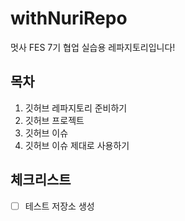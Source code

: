 # withNuriRepo
멋사 FES 7기 협업 실습용 레파지토리입니다!

## 목차
1. 깃허브 레파지토리 준비하기   
2. 깃허브 프로젝트
3. 깃허브 이슈
4. 깃허브 이슈 제대로 사용하기

## 체크리스트
- [ ] 테스트 저장소 생성
